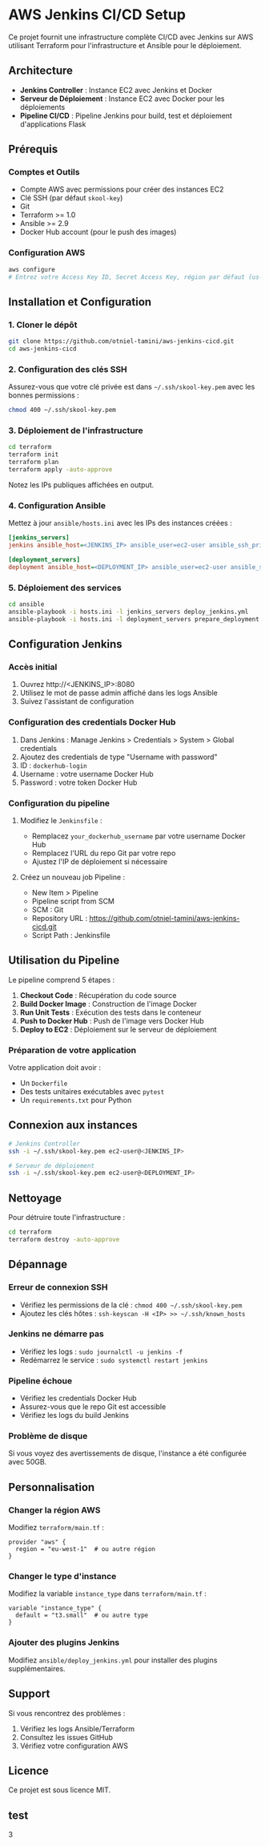 # AWS Jenkins CI/CD Setup

Ce projet fournit une infrastructure complète CI/CD avec Jenkins sur AWS utilisant Terraform pour l'infrastructure et Ansible pour le déploiement.

## Architecture

- **Jenkins Controller** : Instance EC2 avec Jenkins et Docker
- **Serveur de Déploiement** : Instance EC2 avec Docker pour les déploiements
- **Pipeline CI/CD** : Pipeline Jenkins pour build, test et déploiement d'applications Flask

## Prérequis

### Comptes et Outils
- Compte AWS avec permissions pour créer des instances EC2
- Clé SSH (par défaut `skool-key`)
- Git
- Terraform >= 1.0
- Ansible >= 2.9
- Docker Hub account (pour le push des images)

### Configuration AWS
```bash
aws configure
# Entrez votre Access Key ID, Secret Access Key, région par défaut (us-east-1)
```

## Installation et Configuration

### 1. Cloner le dépôt
```bash
git clone https://github.com/otniel-tamini/aws-jenkins-cicd.git
cd aws-jenkins-cicd
```

### 2. Configuration des clés SSH
Assurez-vous que votre clé privée est dans `~/.ssh/skool-key.pem` avec les bonnes permissions :
```bash
chmod 400 ~/.ssh/skool-key.pem
```

### 3. Déploiement de l'infrastructure
```bash
cd terraform
terraform init
terraform plan
terraform apply -auto-approve
```

Notez les IPs publiques affichées en output.

### 4. Configuration Ansible
Mettez à jour `ansible/hosts.ini` avec les IPs des instances créées :
```ini
[jenkins_servers]
jenkins ansible_host=<JENKINS_IP> ansible_user=ec2-user ansible_ssh_private_key_file=~/.ssh/skool-key.pem

[deployment_servers]
deployment ansible_host=<DEPLOYMENT_IP> ansible_user=ec2-user ansible_ssh_private_key_file=~/.ssh/skool-key.pem
```

### 5. Déploiement des services
```bash
cd ansible
ansible-playbook -i hosts.ini -l jenkins_servers deploy_jenkins.yml
ansible-playbook -i hosts.ini -l deployment_servers prepare_deployment.yml
```

## Configuration Jenkins

### Accès initial
1. Ouvrez http://<JENKINS_IP>:8080
2. Utilisez le mot de passe admin affiché dans les logs Ansible
3. Suivez l'assistant de configuration

### Configuration des credentials Docker Hub
1. Dans Jenkins : Manage Jenkins > Credentials > System > Global credentials
2. Ajoutez des credentials de type "Username with password"
3. ID : `dockerhub-login`
4. Username : votre username Docker Hub
5. Password : votre token Docker Hub

### Configuration du pipeline
1. Modifiez le `Jenkinsfile` :
   - Remplacez `your_dockerhub_username` par votre username Docker Hub
   - Remplacez l'URL du repo Git par votre repo
   - Ajustez l'IP de déploiement si nécessaire

2. Créez un nouveau job Pipeline :
   - New Item > Pipeline
   - Pipeline script from SCM
   - SCM : Git
   - Repository URL : https://github.com/otniel-tamini/aws-jenkins-cicd.git
   - Script Path : Jenkinsfile

## Utilisation du Pipeline

Le pipeline comprend 5 étapes :

1. **Checkout Code** : Récupération du code source
2. **Build Docker Image** : Construction de l'image Docker
3. **Run Unit Tests** : Exécution des tests dans le conteneur
4. **Push to Docker Hub** : Push de l'image vers Docker Hub
5. **Deploy to EC2** : Déploiement sur le serveur de déploiement

### Préparation de votre application
Votre application doit avoir :
- Un `Dockerfile`
- Des tests unitaires exécutables avec `pytest`
- Un `requirements.txt` pour Python

## Connexion aux instances

```bash
# Jenkins Controller
ssh -i ~/.ssh/skool-key.pem ec2-user@<JENKINS_IP>

# Serveur de déploiement
ssh -i ~/.ssh/skool-key.pem ec2-user@<DEPLOYMENT_IP>
```

## Nettoyage

Pour détruire toute l'infrastructure :
```bash
cd terraform
terraform destroy -auto-approve
```

## Dépannage

### Erreur de connexion SSH
- Vérifiez les permissions de la clé : `chmod 400 ~/.ssh/skool-key.pem`
- Ajoutez les clés hôtes : `ssh-keyscan -H <IP> >> ~/.ssh/known_hosts`

### Jenkins ne démarre pas
- Vérifiez les logs : `sudo journalctl -u jenkins -f`
- Redémarrez le service : `sudo systemctl restart jenkins`

### Pipeline échoue
- Vérifiez les credentials Docker Hub
- Assurez-vous que le repo Git est accessible
- Vérifiez les logs du build Jenkins

### Problème de disque
Si vous voyez des avertissements de disque, l'instance a été configurée avec 50GB.

## Personnalisation

### Changer la région AWS
Modifiez `terraform/main.tf` :
```hcl
provider "aws" {
  region = "eu-west-1"  # ou autre région
}
```

### Changer le type d'instance
Modifiez la variable `instance_type` dans `terraform/main.tf` :
```hcl
variable "instance_type" {
  default = "t3.small"  # ou autre type
}
```

### Ajouter des plugins Jenkins
Modifiez `ansible/deploy_jenkins.yml` pour installer des plugins supplémentaires.

## Support

Si vous rencontrez des problèmes :
1. Vérifiez les logs Ansible/Terraform
2. Consultez les issues GitHub
3. Vérifiez votre configuration AWS

## Licence

Ce projet est sous licence MIT.

## test
3
